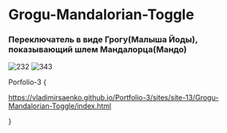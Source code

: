 # Grogu-Mandalorian-Toggle
 
### Переключатель в виде Грогу(Малыша Йоды), показывающий шлем Мандалорца(Мандо)

![232](https://user-images.githubusercontent.com/56477695/116196781-95523080-a73c-11eb-8b88-d3f60d1acd73.jpg)
![343](https://user-images.githubusercontent.com/56477695/116196795-997e4e00-a73c-11eb-96bb-5b2fb8109a8c.jpg)

Porfolio-3 {

https://vladimirsaenko.github.io/Portfolio-3/sites/site-13/Grogu-Mandalorian-Toggle/index.html

}
